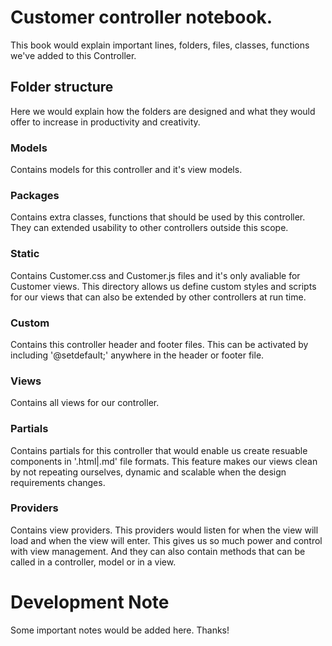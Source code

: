 # Customer controller notebook.
This book would explain important lines, folders, files, classes, functions we've added to this Controller.

## Folder structure
Here we would explain how the folders are designed and what they would offer to increase in productivity and creativity.

### Models
Contains models for this controller and it's view models.

### Packages
Contains extra classes, functions that should be used by this controller. They can extended usability to other controllers outside this scope.

### Static
Contains Customer.css and Customer.js files and it's only avaliable for Customer views. This directory allows us define custom styles and scripts for our views that can also be extended by other controllers at run time.

### Custom
Contains this controller header and footer files. This can be activated by including '@setdefault;' anywhere in the header or footer file.

### Views
Contains all views for our controller.

### Partials
Contains partials for this controller that would enable us create resuable components in '.html|.md' file formats. This feature makes our views clean by not repeating ourselves, dynamic and scalable when the design requirements changes.

### Providers
Contains view providers. This providers would listen for when the view will load and when the view will enter. This gives us so much power and control with view management. And they can also contain methods that can be called in a controller, model or in a view.




# Development Note
Some important notes would be added here. Thanks!